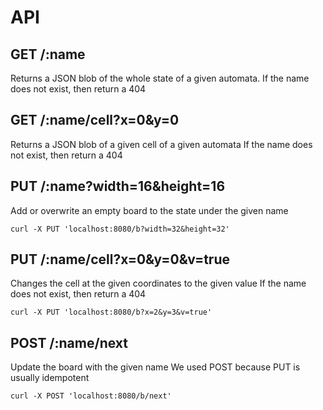 # API

## GET /:name

Returns a JSON blob of the whole state of a given automata. 
If the name does not exist, then return a 404

## GET /:name/cell?x=0&y=0

Returns a JSON blob of a given cell of a given automata
If the name does not exist, then return a 404

## PUT /:name?width=16&height=16

Add or overwrite an empty board to the state under the given name

```bash=
curl -X PUT 'localhost:8080/b?width=32&height=32'
```

## PUT /:name/cell?x=0&y=0&v=true

Changes the cell at the given coordinates to the given value
If the name does not exist, then return a 404

```bash=
curl -X PUT 'localhost:8080/b?x=2&y=3&v=true'
```

## POST /:name/next

Update the board with the given name 
We used POST because PUT is usually idempotent

```bash=
curl -X POST 'localhost:8080/b/next'
```

